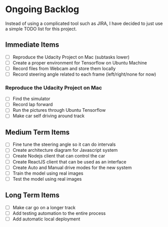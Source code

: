# Ongoing Backlog
Instead of using a complicated tool such as JIRA, I have decided to just use a simple TODO list for this project.

## Immediate Items 
- [ ] Reproduce the Udacity Project on Mac (subtasks lower)
- [ ] Create a proper environment for Tensorflow on Ubuntu Machine
- [ ] Record files from Webcam and store them locally
- [ ] Record steering angle related to each frame (left/right/none for now)

### Reproduce the Udacity Project on Mac
- [ ] Find the simulator
- [ ] Record lap forward
- [ ] Run the pictures through Ubuntu Tensorflow
- [ ] Make car self driving around track

## Medium Term Items
- [ ] Fine tune the steering angle so it can do intervals
- [ ] Create architecture diagram for Javascript system
- [ ] Create Nodejs client that can control the car
- [ ] Create ReactJS client that can be used as an interface
- [ ] Create Auto and Manual drive modes for the new system
- [ ] Train the model using real images
- [ ] Test the model using real images

## Long Term Items
- [ ] Make car go on a longer track
- [ ] Add testing automation to the entire process
- [ ] Add automatic local deployment
